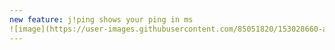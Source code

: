 ```yaml
---
new feature: j!ping shows your ping in ms
![image](https://user-images.githubusercontent.com/85051820/153028660-ab146230-feb1-423c-bc22-c94adfd422c0.png)
---
```

